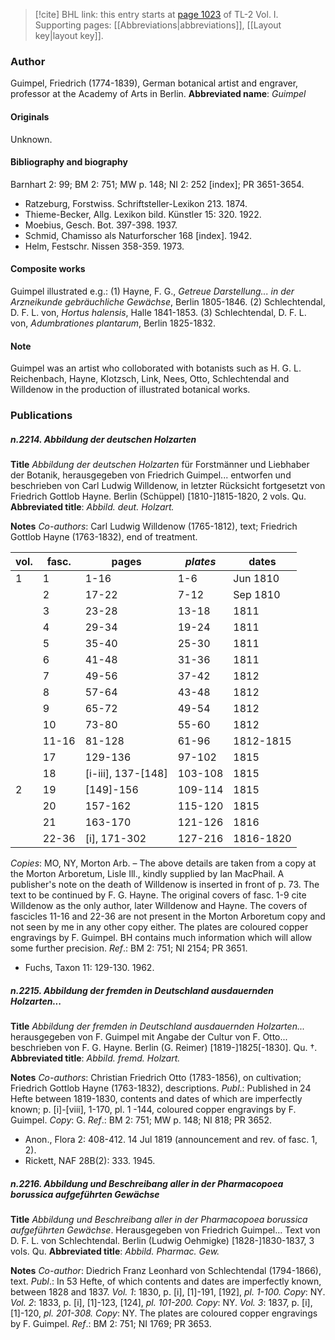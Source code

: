 > [!cite] BHL link: this entry starts at [page 1023](https://www.biodiversitylibrary.org/page/33121154) of TL-2 Vol. I.
> Supporting pages: [[Abbreviations|abbreviations]], [[Layout key|layout key]].

### Author

Guimpel, Friedrich (1774-1839), German botanical artist and engraver, professor at the Academy of Arts in Berlin. 
**Abbreviated name**: *Guimpel*

#### Originals

Unknown.

#### Bibliography and biography

Barnhart 2: 99; BM 2: 751; MW p. 148; NI 2: 252 \[index\]; PR 3651-3654.
- Ratzeburg, Forstwiss. Schriftsteller-Lexikon 213. 1874.
- Thieme-Becker, Allg. Lexikon bild. Künstler 15: 320. 1922.
- Moebius, Gesch. Bot. 397-398. 1937.
- Schmid, Chamisso als Naturforscher 168 \[index\]. 1942.
- Helm, Festschr. Nissen 358-359. 1973.

#### Composite works

Guimpel illustrated e.g.:
(1) Hayne, F. G., *Getreue Darstellung... in der Arzneikunde gebräuchliche Gewächse*, Berlin 1805-1846.
(2) Schlechtendal, D. F. L. von, *Hortus halensis*, Halle 1841-1853.
(3) Schlechtendal, D. F. L. von, *Adumbrationes plantarum*, Berlin 1825-1832.

#### Note

Guimpel was an artist who colloborated with botanists such as H. G. L. Reichenbach, Hayne, Klotzsch, Link, Nees, Otto, Schlechtendal and Willdenow in the production of illustrated botanical works.

### Publications

##### n.2214. Abbildung der deutschen Holzarten

**Title**
*Abbildung der deutschen Holzarten* für Forstmänner und Liebhaber der Botanik, herausgegeben von Friedrich Guimpel... entworfen und beschrieben von Carl Ludwig Willdenow, in letzter Rücksicht fortgesetzt von Friedrich Gottlob Hayne. Berlin (Schüppel) \[1810-\]1815-1820, 2 vols. Qu.
**Abbreviated title**: *Abbild. deut. Holzart.*

**Notes**
*Co-authors*: Carl Ludwig Willdenow (1765-1812), text; Friedrich Gottlob Hayne (1763-1832), end of treatment.

|vol.	|fasc.	|pages	|*plates*	|dates	|
|---	|---	|---	|---	|---	|
|1	|1	|1-16	|1-6	|Jun 1810	|
|	|2	|17-22	|7-12	|Sep 1810	|
|	|3	|23-28	|13-18	|1811	|
|	|4	|29-34	|19-24	|1811	|
|	|5	|35-40	|25-30	|1811	|
|	|6	|41-48	|31-36	|1811	|
|	|7	|49-56	|37-42	|1812	|
|	|8	|57-64	|43-48	|1812	|
|	|9	|65-72	|49-54	|1812	|
|	|10	|73-80	|55-60	|1812|
|	|11-16	|81-128	|61-96	|1812-1815|
|	|17	|129-136	|97-102	|1815|
|	|18	|\[i-iii\], 137-\[148\]	|103-108	|1815|
|2	|19	|\[149\]-156	|109-114	|1815|
|	|20	|157-162	|115-120	|1815|
|	|21	|163-170	|121-126	|1816|
|	|22-36	|\[i\], 171-302	|127-216	|1816-1820|

*Copies*: MO, NY, Morton Arb. – The above details are taken from a copy at the Morton Arboretum, Lisle Ill., kindly supplied by Ian MacPhail. A publisher's note on the death of Willdenow is inserted in front of p. 73. The text to be continued by F. G. Hayne. The original covers of fasc. 1-9 cite Willdenow as the only author, later Willdenow and Hayne. The covers of fascicles 11-16 and 22-36 are not present in the Morton Arboretum copy and not seen by me in any other copy either. The plates are coloured copper engravings by F. Guimpel. BH contains much information which will allow some further precision.
*Ref*.: BM 2: 751; NI 2154; PR 3651.
- Fuchs, Taxon 11: 129-130. 1962.

##### n.2215. Abbildung der fremden in Deutschland ausdauernden Holzarten...

**Title**
*Abbildung der fremden in Deutschland ausdauernden Holzarten...* herausgegeben von F. Guimpel mit Angabe der Cultur von F. Otto... beschrieben von F. G. Hayne. Berlin (G. Reimer) \[1819-\]1825\[-1830\]. Qu. †.
**Abbreviated title**: *Abbild. fremd. Holzart.*

**Notes**
*Co-authors*: Christian Friedrich Otto (1783-1856), on cultivation; Friedrich Gottlob Hayne (1763-1832), descriptions.
*Publ*.: Published in 24 Hefte between 1819-1830, contents and dates of which are imperfectly known; p. \[i\]-\[viii\], 1-170, pl. 1 -144, coloured copper engravings by F. Guimpel. *Copy*: G.
*Ref*.: BM 2: 751; MW p. 148; NI 818; PR 3652.
- Anon., Flora 2: 408-412. 14 Jul 1819 (announcement and rev. of fasc. 1, 2).
- Rickett, NAF 28B(2): 333. 1945.

##### n.2216. Abbildung und Beschreibang aller in der Pharmacopoea borussica aufgeführten Gewächse

**Title**
*Abbildung und Beschreibang aller in der Pharmacopoea borussica aufgeführten Gewächse*. Herausgegeben von Friedrich Guimpel... Text von D. F. L. von Schlechtendal. Berlin (Ludwig Oehmigke) \[1828-\]1830-1837, 3 vols. Qu.
**Abbreviated title**: *Abbild. Pharmac. Gew.*

**Notes**
*Co-author*: Diedrich Franz Leonhard von Schlechtendal (1794-1866), text.
*Publ*.: In 53 Hefte, of which contents and dates are imperfectly known, between 1828 and 1837.
*Vol. 1*: 1830, p. \[i\], \[1\]-191, \[192\], *pl. 1-100. Copy*: NY.
*Vol. 2*: 1833, p. \[i\], \[1\]-123, \[124\], *pl. 101-200. Copy*: NY.
*Vol. 3*: 1837, p. \[i\], \[1\]-120, *pl. 201-308. Copy*: NY.
The plates are coloured copper engravings by F. Guimpel.
*Ref*.: BM 2: 751; NI 1769; PR 3653.

